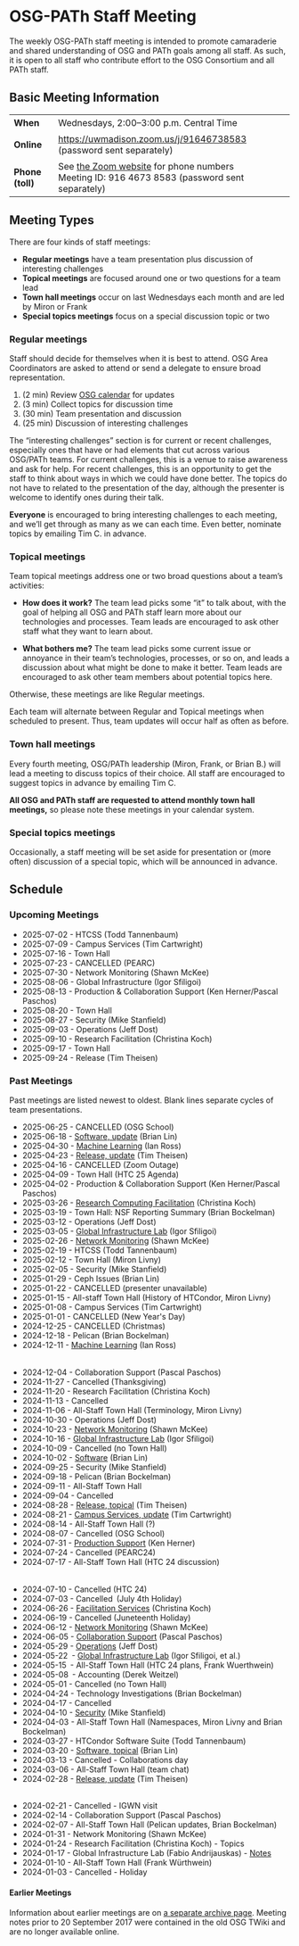 # OSG-PATh Staff Meeting

The weekly OSG-PATh staff meeting is intended to promote camaraderie and
shared understanding of OSG and PATh goals among all staff.
As such, it is open to all staff who contribute effort to the OSG Consortium
and all PATh staff.

## Basic Meeting Information

<style>
  table#coordinates td { padding-top: 0.5ex; padding-bottom: 0.5ex; }
</style>
<table id="coordinates">
  <tr> <td><strong>When</strong></td> <td>Wednesdays, 2:00–3:00 p.m. Central Time</td> </tr>
  <tr>
    <td><strong>Online</strong></td>
    <td><a href="https://uwmadison.zoom.us/j/91646738583">https://uwmadison.zoom.us/j/91646738583</a> (password sent separately)</td>
  </tr>
  <tr>
    <td><strong>Phone (toll)</strong></td>
    <td>
      See <a href="https://uwmadison.zoom.us/u/abQyBkAVbS">the Zoom website</a> for phone numbers<br>
      Meeting ID: 916 4673 8583 (password sent separately)
    </td>
  </tr>
</table>

## Meeting Types

There are four kinds of staff meetings:

*  **Regular meetings** have a team presentation plus discussion of interesting challenges
*  **Topical meetings** are focused around one or two questions for a team lead
*  **Town hall meetings** occur on last Wednesdays each month and are led by Miron or Frank
*  **Special topics meetings** focus on a special discussion topic or two

### Regular meetings

Staff should decide for themselves when it is best to attend.
OSG Area Coordinators are asked to attend or send a delegate to ensure broad representation.

1.  (2 min) Review [OSG calendar](https://calendar.google.com/calendar/embed?src=7597sl1am95q5dcg4ii0hggj4g%40group.calendar.google.com) for updates
1.  (3 min) Collect topics for discussion time
1.  (30 min) Team presentation and discussion
1.  (25 min) Discussion of interesting challenges

The “interesting challenges” section is for current or recent challenges,
especially ones that have or had elements that cut across various OSG/PATh teams.
For current challenges, this is a venue to raise awareness and ask for help.
For recent challenges, this is an opportunity to get the staff to think about ways in which we could have done better.
The topics do not have to related to the presentation of the day,
although the presenter is welcome to identify ones during their talk.

**Everyone** is encouraged to bring interesting challenges to each meeting,
and we’ll get through as many as we can each time.
Even better, nominate topics by emailing Tim C. in advance.

### Topical meetings

Team topical meetings address one or two broad questions about a team’s activities:

*   **How does it work?**  The team lead picks some “it” to talk about,
    with the goal of helping all OSG and PATh staff learn more about our technologies and processes.
    Team leads are encouraged to ask other staff what they want to learn about.

*   **What bothers me?**  The team lead picks some current issue or annoyance
    in their team’s technologies, processes, or so on,
    and leads a discussion about what might be done to make it better.
    Team leads are encouraged to ask other team members about potential topics here.

Otherwise, these meetings are like Regular meetings.

Each team will alternate between Regular and Topical meetings when scheduled to present.
Thus, team updates will occur half as often as before.

### Town hall meetings

Every fourth meeting, OSG/PATh leadership (Miron, Frank, or Brian B.)
will lead a meeting to discuss topics of their choice.
All staff are encouraged to suggest topics in advance by emailing Tim C.

**All OSG and PATh staff are requested to attend monthly town hall meetings,**
so please note these meetings in your calendar system.

### Special topics meetings

Occasionally, a staff meeting will be set aside for presentation or (more often) discussion
of a special topic, which will be announced in advance.

## Schedule

### Upcoming Meetings

-   2025-07-02 - HTCSS (Todd Tannenbaum)
-   2025-07-09 - Campus Services (Tim Cartwright)
-   2025-07-16 - Town Hall
-   2025-07-23 - CANCELLED (PEARC)
-   2025-07-30 - Network Monitoring (Shawn McKee)
-   2025-08-06 - Global Infrastructure (Igor Sfiligoi)
-   2025-08-13 - Production & Collaboration Support (Ken Herner/Pascal Paschos)
-   2025-08-20 - Town Hall
-   2025-08-27 - Security (Mike Stanfield)
-   2025-09-03 - Operations (Jeff Dost)
-   2025-09-10 - Research Facilitation (Christina Koch)
-   2025-09-17 - Town Hall
-   2025-09-24 - Release (Tim Theisen)

### Past Meetings

Past meetings are listed newest to oldest.
Blank lines separate cycles of team presentations.

-   2025-06-25 - CANCELLED (OSG School)
-   2025-06-18 - [Software, update](https://docs.google.com/presentation/d/1sIkLTx95Wl1QoQduKdLXBsmb9zqCVf0rvl1g4SM5LOw/edit?usp=sharing) (Brian Lin)
-   2025-04-30 - [Machine Learning](https://docs.google.com/presentation/d/1ALfLiB2hqwsTP9tlOHNCZtDjsERbNMP8/) (Ian Ross)
-   2025-04-23 - [Release, update](https://docs.google.com/presentation/d/1zehCQSutrrdAizXSlXAn9ZD9RGzq_vgP7LiaX-lZIRQ/) (Tim Theisen)
-   2025-04-16 - CANCELLED (Zoom Outage)
-   2025-04-09 - Town Hall (HTC 25 Agenda)
-   2025-04-02 - Production & Collaboration Support (Ken Herner/Pascal Paschos)
-   2025-03-26 - [Research Computing Facilitation](https://docs.google.com/presentation/d/1v-Dlm7CHaw_6ahlIcgsQhEjvUWZKtCzfj-PUkZBNdxo/edit#slide=id.g3438125d37d_0_227) (Christina Koch)
-   2025-03-19 - Town Hall: NSF Reporting Summary (Brian Bockelman) 
-   2025-03-12 - Operations (Jeff Dost)
-   2025-03-05 - [Global Infrastructure Lab](https://drive.google.com/file/d/1sWJ5VrYMlwKmImmG0gzbAKRxjt-ieW_E/view) (Igor Sfiligoi)
-   2025-02-26 - [Network Monitoring](https://docs.google.com/presentation/d/1FdEJY68XXyeHkoTt2Nj834xa3LrVqJjWIA4L9VS-d8c/edit?usp=sharing) (Shawn McKee)
-   2025-02-19 - HTCSS (Todd Tannenbaum)
-   2025-02-12 - Town Hall (Miron Livny)
-   2025-02-05 - Security (Mike Stanfield)
-   2025-01-29 - Ceph Issues (Brian Lin)
-   2025-01-22 - CANCELLED (presenter unavailable)
-   2025-01-15 - All-staff Town Hall (History of HTCondor, Miron Livny)
-   2025-01-08 - Campus Services (Tim Cartwright)
-   2025-01-01 - CANCELLED (New Year's Day)
-   2024-12-25 - CANCELLED (Christmas)
-   2024-12-18 - Pelican (Brian Bockelman)
-   2024-12-11 - [Machine Learning](https://docs.google.com/presentation/d/1WcyHv2yzyUjGJbjtxMRj8fO0vZzOUg7I/edit#slide=id.p1) (Ian Ross)

<div style="height: 0.5ex"></div>

-   2024-12-04 - Collaboration Support (Pascal Paschos)
-   2024-11-27 - Cancelled (Thanksgiving)
-   2024-11-20 - Research Facilitation (Christina Koch)
-   2024-11-13 - Cancelled
-   2024-11-06 - All-Staff Town Hall (Terminology, Miron Livny)
-   2024-10-30 - Operations (Jeff Dost)
-   2024-10-23 - [Network Monitoring](https://docs.google.com/presentation/d/16JCaGD_uHV3DQKwrWY3POUpgatHaw8VMEc3YNlIjpSg/) (Shawn McKee)
-   2024-10-16 - [Global Infrastructure Lab](https://drive.google.com/file/d/1c6YxSaAUw_JgQEcgHUPOyVDbZkk0vaMf/) (Igor Sfiligoi)
-   2024-10-09 - Cancelled (no Town Hall)
-   2024-10-02 - [Software](https://docs.google.com/presentation/d/1WDhzEddugXhUsjJE-tYJ0IToqE3qiPd2bM5GbT5AroM/) (Brian Lin)
-   2024-09-25 - Security (Mike Stanfield)
-   2024-09-18 - Pelican (Brian Bockelman)
-   2024-09-11 - All-Staff Town Hall
-   2024-09-04 - Cancelled
-   2024-08-28 - [Release, topical](https://docs.google.com/presentation/d/1PC5_rw6bDoSsvN7neye-mN1Mbw7cO_7dD7N3okO3uLA/) (Tim Theisen)
-   2024-08-21 - [Campus Services, update](https://drive.google.com/file/d/1OSWvP87FlC9zZ4Dpa3d4fbdLXjI0RsNQ/) (Tim Cartwright)
-   2024-08-14 - All-Staff Town Hall (?)
-   2024-08-07 - Cancelled (OSG School)
-   2024-07-31 - [Production Support](https://drive.google.com/file/d/1iPM7bVWjfosyizqjT-GuiwyfUCI5ViNi/view) (Ken Herner)
-   2024-07-24 - Cancelled (PEARC24)
-   2024-07-17 - All-Staff Town Hall (HTC 24 discussion)

<div style="height: 0.5ex"></div>

-   2024-07-10 - Cancelled (HTC 24)
-   2024-07-03 - Cancelled (July 4th Holiday)
-   2024-06-26 - [Facilitation Services](https://docs.google.com/presentation/d/19ZNuq0w84iAklai9P2iMCWjIW2so8e7cffYLAZBEa9U/) (Christina Koch)
-   2024-06-19 - Cancelled (Juneteenth Holiday)
-   2024-06-12 - [Network Monitoring](https://docs.google.com/presentation/d/1BAKjc1ErtzJwMdpzn3vSIpnFrgcKqsL0izgD7vwQKYM/) (Shawn McKee)
-   2024-06-05 - [Collaboration Support](https://docs.google.com/presentation/d/15XzU_UPODlXm5ENp7SNH1OFCL2C3zLt8ebmK9aPKlq4) (Pascal Paschos)
-   2024-05-29 - [Operations](https://docs.google.com/presentation/d/1nZIpU-tuk4IW44pGHwWOs-tkG76XorkWztG9iPVCo0U/) (Jeff Dost)
-   2024-05-22 - [Global Infrastructure Lab](https://drive.google.com/file/d/14bIVtCSdF6M3mBYrj7nY-5xH0rYQD2IR/view) (Igor Sfiligoi, et al.)
-   2024-05-15 - All-Staff Town Hall (HTC 24 plans, Frank Wuerthwein)
-   2024-05-08 - Accounting (Derek Weitzel)
-   2024-05-01 - Cancelled (no Town Hall)
-   2024-04-24 - Technology Investigations (Brian Bockelman)
-   2024-04-17 - Cancelled
-   2024-04-10 - [Security](https://drive.google.com/file/d/1Avvs-HKMpL7Z96jFJFjB3xPphRg_kBKm/) (Mike Stanfield)
-   2024-04-03 - All-Staff Town Hall (Namespaces, Miron Livny and Brian Bockelman)
-   2024-03-27 - HTCondor Software Suite (Todd Tannenbaum)
-   2024-03-20 - [Software, topical](https://docs.google.com/presentation/d/1VQVr7UFbZeu-7UozdCtoGiPruf1Q2gAAJdlzaqDu0Ro/) (Brian Lin)
-   2024-03-13 - Cancelled - Collaborations day
-   2024-03-06 - All-Staff Town Hall (team chat)
-   2024-02-28 - [Release, update](https://docs.google.com/presentation/d/1nzGCV5-AXRXl1XayVDJL7lQIWTnhy6AH5hF5szrceAs/) (Tim Theisen)

<div style="height: 0.5ex"></div>

-   2024-02-21 - Cancelled - IGWN visit   
-   2024-02-14 - Collaboration Support (Pascal Paschos)
-   2024-02-07 - All-Staff Town Hall (Pelican updates, Brian Bockelman)
-   2024-01-31 - Network Monitoring (Shawn McKee)
-   2024-01-24 - Research Facilitation (Christina Koch) - Topics
-   2024-01-17 - Global Infrastructure Lab (Fabio Andrijauskas) - [Notes](https://docs.google.com/document/d/1g7RIbnsF6M9r3cQ7HpU6wPY61879gdJzQ4CVD4-HNGg/)
-   2024-01-10 - All-Staff Town Hall (Frank Würthwein)
-   2024-01-03 - Cancelled - Holiday

#### Earlier Meetings

Information about earlier meetings are on [a separate archive page](ac-meeting-archive.md).  Meeting
notes prior to 20 September 2017 were contained in the old OSG TWiki and are no longer available online.
